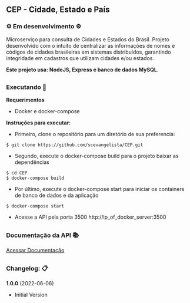 ## CEP - Cidade, Estado e País
### :gear: Em desenvolvimento :gear:

Microserviço para consulta de Cidades e Estados do Brasil. 
Projeto desenvolvido com o intuito de centralizar as informações de nomes e códigos de cidades brasileiras em sistemas distribuídos, garantindo integridade em cadastros que utilizam cidades e/ou estados.

**Este projeto usa: NodeJS, Express e banco de dados MySQL.**


##
### Executando :electric_plug:  

**Requerimentos**
- Docker e docker-compose

**Instruções para executar:**
- Primeiro, clone o repositório para um diretório de sua preferencia:
```
$ git clone https://github.com/scevangelista/CEP.git
```

- Segundo, execute o docker-compose build para o projeto baixar as dependências
```
$ cd CEP
$ docker-compose build
```

- Por último, execute o docker-compose start para iniciar os containers de banco de dados e da aplicação
```
$ docker-compose start
```

- Acesse a API pela porta 3500
http://ip_of_docker_server:3500

##
### Documentação da API :books:

[Acessar Documentação](https://github.com/scevangelista/CEP/tree/main/docs)

##
### Changelog: :clipboard:

**1.0.0** (2022-06-06)
- Initial Version
